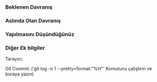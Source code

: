 ### Beklenen Davranış


### Aslında Olan Davranış


### Yapılmasını Düşündüğünüz


### Diğer Ek bilgiler

Tarayıcı:

Git Commit: ('git log -n 1 --pretty=format:"%H"' Komutunu çalıştırın ve buraya yazın)
